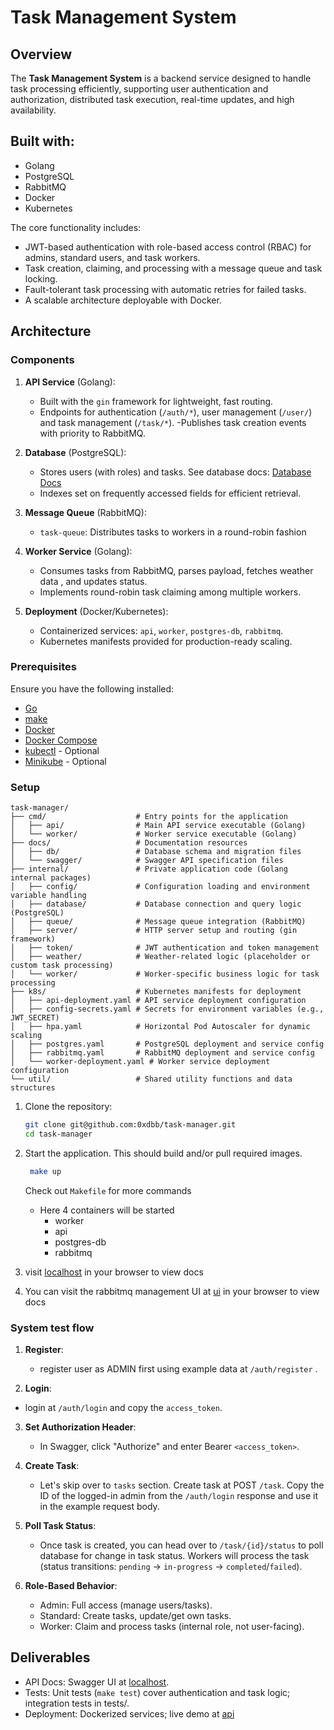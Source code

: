 # Task Management System

## Overview

The **Task Management System** is a backend service designed to handle task processing efficiently, supporting user authentication and authorization, distributed task execution, real-time updates, and high availability. 

Built with:
-
- Golang
- PostgreSQL
- RabbitMQ
- Docker
- Kubernetes


The core functionality includes:
- JWT-based authentication with role-based access control (RBAC) for admins, standard users, and task workers.
- Task creation, claiming, and processing with a message queue and task locking.
- Fault-tolerant task processing with automatic retries for failed tasks.
- A scalable architecture deployable with Docker.


## Architecture

### Components
1. **API Service** (Golang):
   - Built with the `gin` framework for lightweight, fast routing.
   - Endpoints for authentication (`/auth/*`), user management (`/user/`) and task management (`/task/*`).
   -Publishes task creation events with priority to RabbitMQ. 

2. **Database** (PostgreSQL):
   - Stores users (with roles) and tasks. See database docs: [Database Docs](https://dbdocs.io/dennisboachie9/task-management-system)
   - Indexes set on frequently accessed fields for efficient retrieval.

3. **Message Queue** (RabbitMQ):
   - `task-queue`: Distributes tasks to workers in a round-robin fashion

4. **Worker Service** (Golang):
   - Consumes tasks from RabbitMQ, parses payload, fetches weather data , and updates status.
   - Implements round-robin task claiming among multiple workers.

5. **Deployment** (Docker/Kubernetes):
   - Containerized services: `api`, `worker`, `postgres-db`, `rabbitmq`.
   - Kubernetes manifests provided for production-ready scaling.

### Prerequisites

Ensure you have the following installed:

- [Go](https://go.dev/dl/)
- [make](https://www.gnu.org/s/make/manual/make.html)
- [Docker](https://www.docker.com/)
- [Docker Compose](https://docs.docker.com/compose/)
- [kubectl](https://kubernetes.io/docs/tasks/tools/) - Optional
- [Minikube](https://minikube.sigs.k8s.io/docs/) - Optional

### Setup

```text
task-manager/
├── cmd/                    # Entry points for the application
│   ├── api/                # Main API service executable (Golang)
│   └── worker/             # Worker service executable (Golang)
├── docs/                   # Documentation resources
│   ├── db/                 # Database schema and migration files
│   └── swagger/            # Swagger API specification files
├── internal/               # Private application code (Golang internal packages)
│   ├── config/             # Configuration loading and environment variable handling
│   ├── database/           # Database connection and query logic (PostgreSQL)
│   ├── queue/              # Message queue integration (RabbitMQ)
│   ├── server/             # HTTP server setup and routing (gin framework)
│   ├── token/              # JWT authentication and token management
│   ├── weather/            # Weather-related logic (placeholder or custom task processing)
│   └── worker/             # Worker-specific business logic for task processing
├── k8s/                    # Kubernetes manifests for deployment
│   ├── api-deployment.yaml # API service deployment configuration
│   ├── config-secrets.yaml # Secrets for environment variables (e.g., JWT_SECRET)
│   ├── hpa.yaml            # Horizontal Pod Autoscaler for dynamic scaling
│   ├── postgres.yaml       # PostgreSQL deployment and service config
│   ├── rabbitmq.yaml       # RabbitMQ deployment and service config
│   └── worker-deployment.yaml # Worker service deployment configuration
└── util/                   # Shared utility functions and data structures

```


1. Clone the repository:

   ```sh
   git clone git@github.com:0xdbb/task-manager.git
   cd task-manager
   ````

1. Start the application. This should build and/or pull required images.
   ```sh
    make up
    ````
    Check out `Makefile` for more commands

    - Here 4 containers will be started
        - worker
        - api
        - postgres-db
        - rabbitmq

3. visit [localhost](http://localhost:8000/api/v1) in your browser to view docs

4.  You can visit the rabbitmq management UI at [ui](http://localhost:15672/) in your browser to view docs

### System test flow
<!--
 !   ╭───────────────────────────────────────────────────────╮
 !   │ To test api with swagger docs:                        │
 !   ╰───────────────────────────────────────────────────────╯
-->

1. **Register**:
    - register user as ADMIN first using example data  at `/auth/register` .

2. **Login**:
 - login at `/auth/login` and copy the `access_token`.


3. **Set Authorization Header**:
    - In Swagger, click "Authorize" and enter Bearer `<access_token>`.  

4. **Create Task**:
    - Let's skip over to `tasks` section. Create task at POST `/task`. 
Copy the ID of the logged-in admin from the `/auth/login` response and use it in the example request body.

5. **Poll Task Status**:
    - Once task is created, you can head over to `/task/{id}/status` to poll database for change in task status.
Workers will process the task (status transitions: `pending` → `in-progress` → `completed`/`failed`).

6. **Role-Based Behavior**:
   - Admin: Full access (manage users/tasks).
    - Standard: Create tasks, update/get own tasks.
    - Worker: Claim and process tasks (internal role, not user-facing).

## Deliverables
- API Docs: Swagger UI at [localhost](http://localhost:8000/api/v1).
- Tests: Unit tests (`make test`) cover authentication and task logic; integration tests in tests/.
- Deployment: Dockerized services; live demo at [api](https://task-manager-6x3jxg.fly.dev/api/v1/)
